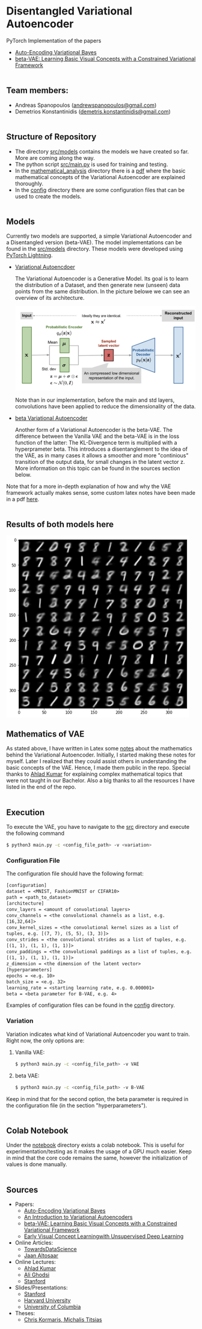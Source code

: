 # Disentangled Variational Autoencoder

PyTorch Implementation of the papers
- [Auto-Encoding Variational Bayes](https://arxiv.org/abs/1312.6114)
- [beta-VAE: Learning Basic Visual Concepts with a Constrained Variational Framework](https://openreview.net/forum?id=Sy2fzU9gl)
<br> </br>


## Team members:
- Andreas Spanopoulos (andrewspanopoulos@gmail.com)
- Demetrios Konstantinidis (demetris.konstantinidis@gmail.com)
<br> </br>


## Structure of Repository
- The directory [src/models](src/models) contains the models we have created so far. More are coming along the way.
- The python script [src/main.py](src/main.py) is used for training and testing.
- In the [mathematical_analysis](mathematical_analysis) directory there is a [pdf](mathematical_analysis/vae_maths.pdf) where the basic mathematical concepts of the Variational Autoencoder are explained thoroughly.
- In the [config](config) directory there are some configuration files that can be used to create the models.
<br> </br>


## Models
Currently two models are supported, a simple Variational Autoencoder and a Disentangled version (beta-VAE). The model implementations can be found in the [src/models](src/models) directory. These models were developed using [PyTorch Lightning](https://www.pytorchlightning.ai/).

- [Variational Autoencdoer](src/models/vae.py)

    The Variational Autoencoder is a Generative Model. Its goal is to learn the distribution of a Dataset, and then generate new (unseen) data points from the same distribution. In the picture belowe we can see an overview of its architecture.

    ![image](./mathematical_analysis/images/vae-gaussian.png)

    Note than in our implementation, before the main and std layers,
    convolutions have been applied to reduce the dimensionality of
    the data.

- [beta Variational Autoencoder](src/models/beta_vae.py)
    
    Another form of a Variational Autoencoder is the beta-VAE. The difference between the Vanilla VAE and the beta-VAE is in the loss function of the latter: The KL-Divergence term is multiplied with a hyperprameter beta. This introduces a disentanglement to the idea of the VAE, as in many cases it allows a smoother and more "continious" transition of the output data, for small changes in the latent vector z. More information on this topic can be found in the sources section below.

Note that for a more in-depth explanation of how and why the VAE framework actually makes sense, some custom latex notes have been made in a pdf
[here](mathematical_analysis/vae_maths.pdf).
<br> </br>


## Results of both models here

![image](./tests/images/mnist_z_2_s_B_150.png)


## Mathematics of VAE
As stated above, I have written in Latex some [notes](mathematical_analysis/vae_maths.pdf) about the mathematics behind the Variational Autoencoder. Initially, I started making these notes for myself. Later I realized that they could assist others in understanding the basic concepts of the VAE. Hence, I made them public in the repo. Special thanks to [Ahlad Kumar](https://www.youtube.com/user/kumarahlad) for explaining complex mathematical topics that were not taught in our Bachelor. Also a big thanks to all the resources I have listed in the end of the repo.
<br> </br>

      
## Execution
To execute the VAE, you have to navigate to the [src](src) directory and execute the following command
```bash
$ python3 main.py -c <config_file_path> -v <variation>
```
### Configuration File
The configuration file should have the following format:

```
[configuration]
dataset = <MNIST, FashionMNIST or CIFAR10>
path = <path_to_dataset>
[architecture]
conv_layers = <amount of convolutional layers>
conv_channels = <the convolutional channels as a list, e.g. [16,32,64]>
conv_kernel_sizes = <the convolutional kernel sizes as a list of tuples, e.g. [(7, 7), (5, 5), (3, 3)]>
conv_strides = <the convolutional strides as a list of tuples, e.g. [(1, 1), (1, 1), (1, 1)]>
conv_paddings = <the convolutional paddings as a list of tuples, e.g. [(1, 1), (1, 1), (1, 1)]>
z_dimension = <the dimension of the latent vector>
[hyperparameters]
epochs = <e.g. 10>
batch_size = <e.g. 32>
learning_rate = <starting learning rate, e.g. 0.000001>
beta = <beta parameter for B-VAE, e.g. 4>
```

Examples of configuration files can be found in the [config](config) directory.
    
### Variation
Variation indicates what kind of Variational Autoencoder you want to train. Right now, the only options are:
1. Vanilla VAE: 
    ```bash
    $ python3 main.py -c <config_file_path> -v VAE
    ```
2. beta VAE:
    ```bash
    $ python3 main.py -c <config_file_path> -v B-VAE
    ```
Keep in mind that for the second option, the beta parameter is required in the configuration file (in the section "hyperparameters").
<br> </br>


## Colab Notebook
Under the [notebook](notebook) directory exists a colab notebook. This is useful for experimentation/testing as it makes the usage of a GPU much easier.
Keep in mind that the core code remains the same, however the initialization of values is done manually.
<br> </br>


## Sources
- Papers:
    - [Auto-Encoding Variational Bayes](https://arxiv.org/abs/1312.6114)
    - [An Introduction to Variational Autoencoders](https://arxiv.org/abs/1906.02691)
    - [beta-VAE: Learning Basic Visual Concepts with a Constrained Variational Framework](https://openreview.net/forum?id=Sy2fzU9gl)
    - [Early Visual Concept Learningwith Unsupervised Deep Learning](https://arxiv.org/pdf/1606.05579.pdf)
- Online Articles:
    - [TowardsDataScience](https://towardsdatascience.com/understanding-variational-autoencoders-vaes-f70510919f73)
    - [Jaan Altosaar](https://jaan.io/what-is-variational-autoencoder-vae-tutorial/)
- Online Lectures:
    - [Ahlad Kumar](https://www.youtube.com/watch?v=w8F7_rQZxXk&list=PLdxQ7SoCLQANizknbIiHzL_hYjEaI-wUe)
    - [Ali Ghodsi](https://www.youtube.com/watch?v=uaaqyVS9-rM&t=2552s)
    - [Stanford](https://www.youtube.com/watch?v=5WoItGTWV54)
- Slides/Presentations:
    - [Stanford](http://cs231n.stanford.edu/slides/2017/cs231n_2017_lecture13.pdf)
    - [Harvard University](https://harvard-iacs.github.io/2019-CS109B/pages/lecture19/presentation/cs109b_lecture19_VAE.pdf)
    - [University of Columbia](https://www.cs.ubc.ca/~lsigal/532S_2018W2/Lecture17.pdf)
- Theses:
    - [Chris Kormaris, Michalis Titsias](https://www.researchgate.net/publication/337000568_Postgraduate_Thesis_-_Variational_Autoencoders)
